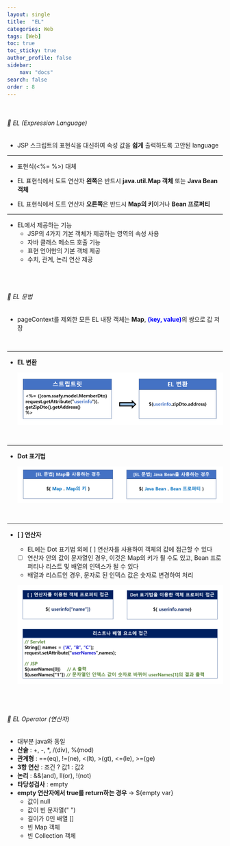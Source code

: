 ```yaml
---
layout: single
title:  "EL"
categories: Web
tags: [Web]
toc: true
toc_sticky: true
author_profile: false
sidebar:
    nav: "docs"
search: false
order : 8
---
```


<br>

###### 🚥 EL (Expression Language)

- JSP 스크립트의 표현식을 대신하여 속성 값을 **쉽게** 출력하도록 고안된 language

-------

- 표현식(<%= %>) 대체

- EL 표현식에서 도트 연산자 **왼쪽**은 반드시 **java.util.Map 객체** 또는 **Java Bean 객체**
- EL 표현식에서 도트 연산자 **오른쪽**은 반드시 **Map의 키**이거나 **Bean 프로퍼티**

------

- EL에서 제공하는 기능
  - JSP의 4가지 기본 객체가 제공하는 영역의 속성 사용
  - 자바 클래스 메소드 호출 기능
  - 표현 언어만의 기본 객체 제공
  - 수치, 관계, 논리 연산 제공



<br><br>

###### 🚥 EL 문법

- pageContext를 제외한 모든 EL 내장 객체는 **Map**,  <span style="color:blue">**(key, value)**</span>의 쌍으로 값 저장

<br>

--------

- **EL 변환**

  ![image-20220408171226535](../../images/db/2022-04-01-be/image-20220408171226535.png)

<br>

-----------------

- **Dot 표기법**

  ![image-20220408142150814](../../images/db/2022-04-01-be/image-20220408142150814.png)

<br>

-------------------

- **[  ] 연산자**

  - EL에는 Dot 표기법 외에 [  ] 연산자를 사용하여 객체의 값에 접근할 수 있다
  - [  ] 연산자 안의 값이 문자열인 경우, 이것은 Map의 키가 될 수도 있고, Bean 프로퍼티나 리스트 및 배열의 인덱스가 될 수 있다
  - 배열과 리스트인 경우, 문자로 된 인덱스 값은 숫자로 변경하여 처리

  ![image-20220408144410008](../../images/db/2022-04-01-be/image-20220408144410008.png)

<br><br>

###### 🚥 EL Operator (연산자)

- 대부분 java와 동일
- **산술** : +, -, *, /(div), %(mod)
- **관계형** : ==(eq),  !=(ne),  <(lt),  >(gt),  <=(le),  >=(ge)
- **3항 연산** : 조건 ? 값1 : 값2
- **논리** : &&(and),  ll(or),  !(not)
- **타당성검사** : empty
- **empty 연산자에서 true를 return하는 경우** → ${empty var}
  - 값이 null
  - 값이 빈 문자열(" ")
  - 길이가 0인 배열 []
  - 빈 Map 객체
  - 빈 Collection 객체



<br><br>

